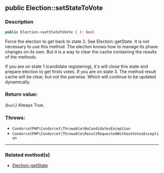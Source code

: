 ## public Election::setStateToVote

### Description    

```php
public Election->setStateToVote ( ): bool
```

Force the election to get back to state 2. See Election::getState.
It is not necessary to use this method. The election knows how to manage its phase changes on its own. But it is a way to clear the cache containing the results of the methods.

If you are on state 1 (candidate registering), it's will close this state and prepare election to get firsts votes.
If you are on state 3. The method result cache will be clear, but not the pairwise. Which will continue to be updated dynamically.
    

### Return value:   

*(```bool```)* Always True.



### Throws:   

* ```CondorcetPHP\Condorcet\Throwable\NoCandidatesException```
* ```CondorcetPHP\Condorcet\Throwable\ResultRequestedWithoutVotesException```

---------------------------------------

### Related method(s)      

* [Election::getState](/Docs/MethodsReferences/Election%20Class/public%20Election--getState.md)    
